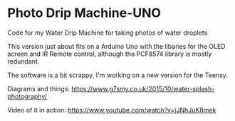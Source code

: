 # Photo Drip Machine-UNO
Code for my Water Drip Machine for taking photos of water droplets

This version just about fits on a Arduino Uno with the libaries for the OLED acreen and IR Remote control, although the PCF8574 library is mostly redundant.

The software is a bit scrappy, I'm working on a new version for the Teensy.

Diagrams and things: https://www.g7smy.co.uk/2015/10/water-splash-photography/

Video of it in action: https://www.youtube.com/watch?v=jJNhJuK8mek
